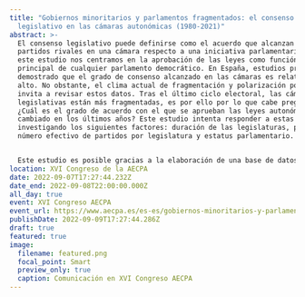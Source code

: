 ```yaml
---
title: "Gobiernos minoritarios y parlamentos fragmentados: el consenso
  legislativo en las cámaras autonómicas (1980-2021)"
abstract: >-
  El consenso legislativo puede definirse como el acuerdo que alcanzan los
  partidos rivales en una cámara respecto a una iniciativa parlamentaria. En
  este estudio nos centramos en la aprobación de las leyes como función
  principal de cualquier parlamento democrático. En España, estudios previos han
  demostrado que el grado de consenso alcanzado en las cámaras es relativamente
  alto. No obstante, el clima actual de fragmentación y polarización política
  invita a revisar estos datos. Tras el último ciclo electoral, las cámaras
  legislativas están más fragmentadas, es por ello por lo que cabe preguntarse:
  ¿Cuál es el grado de acuerdo con el que se aprueban las leyes autonómicas? ¿Ha
  cambiado en los últimos años? Este estudio intenta responder a estas preguntas
  investigando los siguientes factores: duración de las legislaturas, partido,
  número efectivo de partidos por legislatura y estatus parlamentario.


  Este estudio es posible gracias a la elaboración de una base de datos que contiene las votaciones a las leyes de todo el periodo autonómico (1980-2021), realizada con el fin de medir los consensos legislativos y compararlos tanto temporal como territorialmente. Los resultados provisionales sugieren que las cámaras autonómicas han alcanzado unos niveles de consenso muy altos durante el periodo estudiado, incluso en aquellas comunidades que presentan sistemas multipartidistas. Los datos muestran que los años de mayor conflicto legislativo no se dan en la actualidad, sino en torno a la crisis política de 2011. 
location: XVI Congreso de la AECPA
date: 2022-09-07T17:27:44.232Z
date_end: 2022-09-08T22:00:00.000Z
all_day: true
event: XVI Congreso AECPA
event_url: https://www.aecpa.es/es-es/gobiernos-minoritarios-y-parlamentos-fragmentados-el-consenso-legisla/congress-papers/3624/
publishDate: 2022-09-09T17:27:44.286Z
draft: true
featured: true
image:
  filename: featured.png
  focal_point: Smart
  preview_only: true
  caption: Comunicación en XVI Congreso AECPA
---
```


